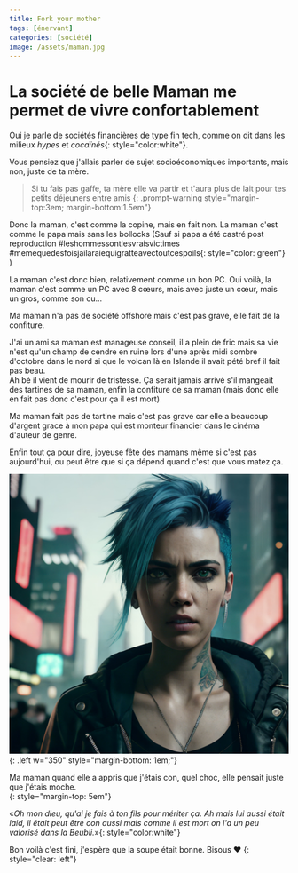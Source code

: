 ```yaml
---
title: Fork your mother
tags: [énervant]
categories: [société]
image: /assets/maman.jpg
---
```


# La société de belle Maman me permet de vivre confortablement

Oui je parle de sociétés financières de type fin tech, comme on dit dans les milieux _hypes_ et _cocaïnés_{: style="color:white"}.

Vous pensiez que j'allais parler de sujet socioéconomiques importants, mais non, juste de ta mère.


> Si tu fais pas gaffe, ta mère elle va partir et t'aura plus de lait pour tes petits déjeuners entre amis
{: .prompt-warning style="margin-top:3em; margin-bottom:1.5em"}

Donc la maman, c'est comme la copine, mais en fait non. La maman c'est comme le papa mais sans les bollocks (Sauf si papa a été castré post reproduction <span>#leshommessontlesvraisvictimes #memequedesfoisjailaraiequigratteavectoutcespoils</span>{: style="color: green"} )

La maman c'est donc bien, relativement comme un bon PC.
Oui voilà, la maman c'est comme un PC avec 8 cœurs, mais avec juste un cœur, mais un gros, comme son cu...

Ma maman n'a pas de société offshore mais c'est pas grave, elle fait de la confiture.

J'ai un ami sa maman est manageuse conseil, il a plein de fric mais sa vie n'est qu'un champ de cendre en ruine lors d'une après midi sombre d'octobre dans le nord si que le volcan là en Islande il avait pété bref il fait pas beau.    
Ah bé il vient de mourir de tristesse. Ça serait jamais arrivé s'il mangeait des tartines de sa maman, enfin la confiture de sa maman (mais donc elle en fait pas donc c'est pour ça il est mort)

Ma maman fait pas de tartine mais c'est pas grave car elle a beaucoup d'argent grace à mon papa qui est monteur financier dans le cinéma d'auteur de genre.

Enfin tout ça pour dire, joyeuse fête des mamans même si c'est pas aujourd'hui, ou peut être que si ça dépend quand c'est que vous matez ça.


![maman](/assets/punk.jpg){: .left w="350" style="margin-bottom: 1em;"}

Ma maman quand elle a appris que j'étais con, quel choc, elle pensait juste que j'étais moche.   
{: style="margin-top: 5em"}

<span>«_Oh mon dieu, qu'ai je fais à ton fils pour mériter ça. Ah mais lui aussi était laid, il était peut être con aussi mais comme il est mort on l'a un peu valorisé dans la Beubli._»</span>{: style="color:white"}


Bon voilà c'est fini, j'espère que la soupe était bonne. Bisous ❤️
{: style="clear: left"}